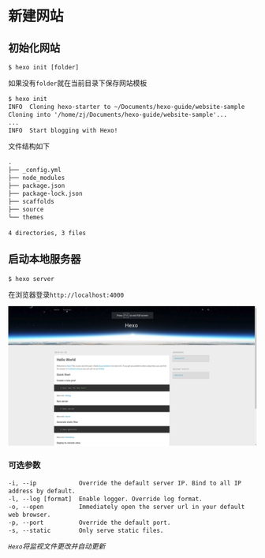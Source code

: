 
# 新建网站

## 初始化网站

    $ hexo init [folder]

如果没有`folder`就在当前目录下保存网站模板

    $ hexo init
    INFO  Cloning hexo-starter to ~/Documents/hexo-guide/website-sample
    Cloning into '/home/zj/Documents/hexo-guide/website-sample'...
    ...
    INFO  Start blogging with Hexo!

文件结构如下

    .
    ├── _config.yml
    ├── node_modules
    ├── package.json
    ├── package-lock.json
    ├── scaffolds
    ├── source
    └── themes

    4 directories, 3 files

## 启动本地服务器

    $ hexo server

在浏览器登录`http://localhost:4000`

![](./imgs/hexo-init.png)

### 可选参数

    -i, --ip            Override the default server IP. Bind to all IP address by default.
    -l, --log [format]  Enable logger. Override log format.
    -o, --open          Immediately open the server url in your default web browser.
    -p, --port          Override the default port.
    -s, --static        Only serve static files.

*`Hexo`将监视文件更改并自动更新*